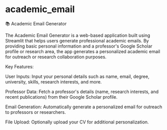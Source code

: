 # academic_email
📚 Academic Email Generator

The Academic Email Generator is a web-based application built using Streamlit that helps users generate professional academic emails. By providing basic personal information and a professor's Google Scholar profile or research area, the app generates a personalized academic email for outreach or research collaboration purposes.

Key Features:

User Inputs: Input your personal details such as name, email, degree, university, skills, research interests, and more.

Professor Data: Fetch a professor's details (name, research interests, and recent publications) from their Google Scholar profile.

Email Generation: Automatically generate a personalized email for outreach to professors or researchers.

File Upload: Optionally upload your CV for additional personalization.
